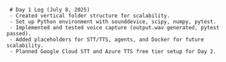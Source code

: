      # Day 1 Log (July 8, 2025)
     - Created vertical folder structure for scalability.
     - Set up Python environment with sounddevice, scipy, numpy, pytest.
     - Implemented and tested voice capture (output.wav generated, pytest passed).
     - Added placeholders for STT/TTS, agents, and Docker for future scalability.
     - Planned Google Cloud STT and Azure TTS free tier setup for Day 2.